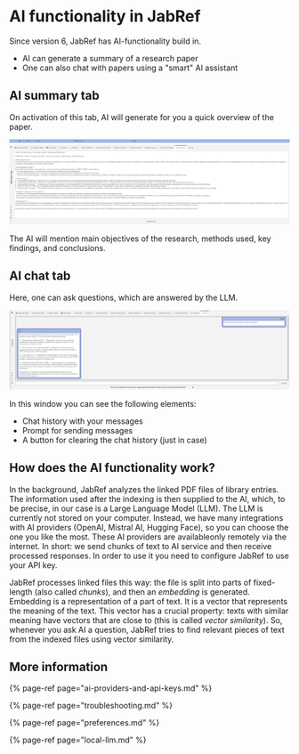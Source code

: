 # AI functionality in JabRef

Since version 6, JabRef has AI-functionality build in.

- AI can generate a summary of a research paper
- One can also chat with papers using a "smart" AI assistant

## AI summary tab

On activation of this tab, AI will generate for you a quick overview of the paper.

![AI summary tab screenshot](../.gitbook/assets/AiSummary.png)

The AI will mention main objectives of the research, methods used, key findings, and conclusions.

## AI chat tab

Here, one can ask questions, which are answered by the LLM.

![AI chat tab screenshot](../.gitbook/assets/AiChat.png)

In this window you can see the following elements:

- Chat history with your messages
- Prompt for sending messages
- A button for clearing the chat history (just in case)

## How does the AI functionality work?

In the background, JabRef analyzes the linked PDF files of library entries. The information used after the indexing is then supplied to the AI, which, to be precise, in our case is a Large Language Model (LLM). The LLM is currently not stored on your computer.
Instead, we have many integrations with AI providers (OpenAI, Mistral AI, Hugging Face), so you can choose the one you like the most.
These AI providers are availableonly remotely via the internet.
In short: we send chunks of text to AI service and then receive processed responses.
In order to use it you need to configure JabRef to use your API key.

JabRef processes linked files this way: the file is split into parts of fixed-length (also called *chunks*), and then an *embedding* is generated.
Embedding is a representation of a part of text.
It is a vector that represents the meaning of the text.
This vector has a crucial property: texts with similar meaning have vectors that are close to (this is called *vector similarity*).
So, whenever you ask AI a question, JabRef tries to find relevant pieces of text from the indexed files using vector similarity.

## More information

{% page-ref page="ai-providers-and-api-keys.md" %}

{% page-ref page="troubleshooting.md" %}

{% page-ref page="preferences.md" %}

{% page-ref page="local-llm.md" %}
